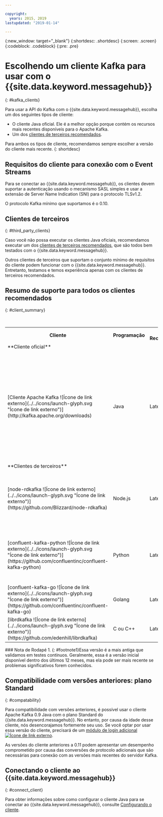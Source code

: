 ```yaml
---

copyright:
  years: 2015, 2019
lastupdated: "2019-01-14"

---
```


{:new_window: target="_blank"}
{:shortdesc: .shortdesc}
{:screen: .screen}
{:codeblock: .codeblock}
{:pre: .pre}

# Escolhendo um cliente Kafka para usar com o {{site.data.keyword.messagehub}}
{: #kafka_clients}

Para usar a API do Kafka com o {{site.data.keyword.messagehub}}, escolha um dos seguintes tipos de cliente:

* O cliente Java oficial. Ele é a melhor opção porque contém os recursos mais recentes disponíveis para o Apache Kafka.
* Um dos [clientes de terceiros recomendados](/docs/services/EventStreams/eventstreams062.html#clients_table).

Para ambos os tipos de cliente, recomendamos sempre escolher a versão do cliente mais recente. 
{: shortdesc}

## Requisitos do cliente para conexão com o Event Streams

Para se conectar ao {{site.data.keyword.messagehub}}, os clientes devem suportar a autenticação usando o mecanismo SASL simples e usar a extensão de Server Name Indication (SNI) para o protocolo TLSv1.2.

O protocolo Kafka mínimo que suportamos é o 0.10.

<!--
## Support summary for the official Apache Kafka client (Java)

<table>
    <caption>Table 1. Kafka client support in Standard and Enterprise plans</caption>
      <tr>
	        <th></th>
		    <th>Standard and Enterprise Plans</th>
		    <th></th>
        </tr>
	  		<tr>
			<td>**Kafka version on cluster**</td>
			<td>Kafka 1.1</td>
		</tr>
	  		<tr>
			<td>**Supported client versions**</td>
			<td>Kafka 1.1, or later</td>
		</tr>
			<td>**Authentication requirements**</td>
			<td>Client must support authentication using the SASL Plain mechanism and use the Server Name Indication (SNI) extension to the TLSv1.2 protocol</td>
		</tr>

</table>
-->
	
## Clientes de terceiros
{: #third_party_clients}

Caso você não possa executar os clientes Java oficiais, recomendamos executar um dos [clientes de terceiros recomendados](/docs/services/EventStreams/eventstreams062.html#clients_table), que são todos bem testados com o {{site.data.keyword.messagehub}}. 

Outros clientes de terceiros que suportam o conjunto mínimo de requisitos do cliente podem funcionar com o {{site.data.keyword.messagehub}}. Entretanto, testamos e temos experiência apenas com os clientes de terceiros recomendados.

## Resumo de suporte para todos os clientes recomendados
{: #client_summary}

<table id="clients_table">
    <caption>Tabela 2. Resumo do suporte a clientes</caption>
      <tr>
		    <th>Cliente</th>
		    <th>Programação</th>
			<th>Versão Recomendada</th>
		    <th>Versão mínima suportada [<sup>1</sup>](/docs/services/EventStreams/eventstreams062.html#footnote1)</th>
			<th>Link para a amostra</th>
        </tr>
			<tr>
			<td colspan="3">**Cliente oficial**</td>
			</tr>
	  		<tr>
			<td>[Cliente Apache Kafka
![Ícone de link externo](../../icons/launch-glyph.svg "Ícone de link externo")](http://kafka.apache.org/downloads)</td>
			<td>Java</td>
			<td>Latest</td>
			<td>0.10.2 <p> Para obter informações sobre clientes mais antigos, consulte [Compatibilidade com versões anteriores](/docs/services/EventStreams/eventstreams062.html#compatability).</p></td>
			<td>[Amostra do console Java ![Ícone de link externo](../../icons/launch-glyph.svg "Ícone de link externo")](https://github.com/ibm-messaging/event-streams-samples/tree/master/kafka-java-console-sample)<br/>
			[Amostra do Liberty ![Ícone de link externo](../../icons/launch-glyph.svg "Ícone de link externo")](https://github.com/ibm-messaging/event-streams-samples/tree/master/kafka-java-liberty-sample)
			</td>
			</tr>
			<tr>
			<td colspan="3">**Clientes de terceiros**</td>
			</tr>
	  		<tr>
			<td>[node-rdkafka ![Ícone de link externo](../../icons/launch-glyph.svg "Ícone de link externo")](https://github.com/Blizzard/node-rdkafka)</td>
			<td>Node.js</td>
			<td>Latest</td>
			<td>2.2.2</td>
			<td>[Amostra do Node.js ![Ícone de link externo](../../icons/launch-glyph.svg "Ícone de link externo")](https://github.com/ibm-messaging/event-streams-samples/tree/master/kafka-nodejs-console-sample)</td>
		</tr>
		<tr>
			<td>[confluent-kafka-python ![Ícone de link externo](../../icons/launch-glyph.svg "Ícone de link externo")](https://github.com/confluentinc/confluent-kafka-python)</td>
			<td>Python</td>
			<td>Latest</td>
			<td>0.11.0</td>
			<td>[Amostra do Kafka Python ![Ícone de link externo](../../icons/launch-glyph.svg "Ícone de link externo")](https://github.com/ibm-messaging/event-streams-samples/tree/master/kafka-python-console-sample)</td>
		</tr>
		<tr>
			<td>[confluent-kafka-go ![Ícone de link externo](../../icons/launch-glyph.svg "Ícone de link externo")](https://github.com/confluentinc/confluent-kafka-go)</td>
			<td>Golang</td>
			<td>Latest</td>
			<td>0.11.0</td>
			<td></td>
		</tr>
		<tr>
			<td>[librdkafka ![Ícone de link externo](../../icons/launch-glyph.svg "Ícone de link externo")](https://github.com/edenhill/librdkafka)</td>
			<td>C ou C++</td>
			<td>Latest</td>
			<td>0.11.0</td>
			<td></td>
		</tr>

</table>
### Nota de Rodapé
1. {: #footnote1}Essa versão é a mais antiga que validamos em testes contínuos. Geralmente, essa é a versão inicial disponível dentro dos últimos 12 meses, mas ela pode ser mais recente se problemas significativos forem conhecidos.

## Compatibilidade com versões anteriores: plano Standard
{: #compatability}

Para compatibilidade com versões anteriores, é possível usar o cliente Apache Kafka 0.9 Java com o plano Standard do {{site.data.keyword.messagehub}}. No entanto, por causa da idade desse cliente, nós desencorajamos fortemente seu uso. Se você optar por usar essa versão do cliente, precisará de um [módulo de login adicional ![Ícone de link externo](../../icons/launch-glyph.svg "Ícone de link externo")](https://github.com/ibm-messaging/event-streams-samples/tree/master/kafka-0.9/message-hub-login-library).

As versões do cliente anteriores a 0.11 podem apresentar um desempenho comprometido por causa das conversões de protocolo adicionais que são necessárias para conexão com as versões mais recentes do servidor Kafka.

<!--
## Unsupported clients

The following clients are not supported by {{site.data.keyword.messagehub}}:

### kafka-node
The kafka-node client does not fully support SASL authentication with the PLAIN mechanism so cannot currently be used with {{site.data.keyword.messagehub}}.


### no-kafka 
The no-kafka client does not fully support SASL authentication with the PLAIN mechanism so cannot currently be used with {{site.data.keyword.messagehub}}.

-->

## Conectando o cliente ao {{site.data.keyword.messagehub}}
{: #connect_client}

Para obter informações sobre como configurar o cliente Java para se conectar ao {{site.data.keyword.messagehub}}, consulte [Configurando o cliente](/docs/services/EventStreams/eventstreams063.html).













